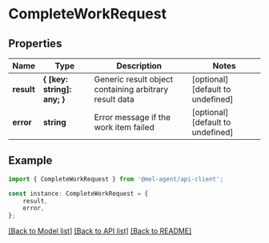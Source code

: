 # CompleteWorkRequest


## Properties

Name | Type | Description | Notes
------------ | ------------- | ------------- | -------------
**result** | **{ [key: string]: any; }** | Generic result object containing arbitrary result data | [optional] [default to undefined]
**error** | **string** | Error message if the work item failed | [optional] [default to undefined]

## Example

```typescript
import { CompleteWorkRequest } from '@mel-agent/api-client';

const instance: CompleteWorkRequest = {
    result,
    error,
};
```

[[Back to Model list]](../README.md#documentation-for-models) [[Back to API list]](../README.md#documentation-for-api-endpoints) [[Back to README]](../README.md)
